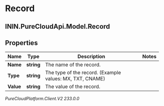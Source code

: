 # Record

## ININ.PureCloudApi.Model.Record

## Properties

|Name | Type | Description | Notes|
|------------ | ------------- | ------------- | -------------|
| **Name** | **string** | The name of the record. | |
| **Type** | **string** | The type of the record. (Example values:  MX, TXT, CNAME) | |
| **Value** | **string** | The value of the record. | |



_PureCloudPlatform.Client.V2 233.0.0_
